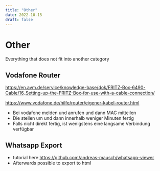 ```yaml
---
title: "Other"
date: 2022-10-15
draft: false
---
```


# Other

Everything that does not fit into another category

## Vodafone Router

https://en.avm.de/service/knowledge-base/dok/FRITZ-Box-6490-Cable/16_Setting-up-the-FRITZ-Box-for-use-with-a-cable-connection/

https://www.vodafone.de/hilfe/router/eigener-kabel-router.html

- Bei vodafone melden und anrufen und dann MAC mitteilen
- Die stellen um und dann innerhalb weniger Minuten fertig
- Falls nicht direkt fertig, ist wenigstens eine langsame Verbindung verfügbar

## Whatsapp Export

- tutorial here https://github.com/andreas-mausch/whatsapp-viewer
- Afterwards possible to export to html
